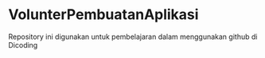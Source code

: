 # VolunterPembuatanAplikasi
Repository ini digunakan untuk pembelajaran dalam menggunakan github di Dicoding
